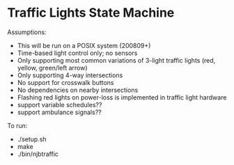 # Traffic Lights State Machine

Assumptions:
* This will be run on a POSIX system (200809+)
* Time-based light control only; no sensors
* Only supporting most common variations of 3-light traffic lights (red, yellow, green/left arrow)
* Only supporting 4-way intersections
* No support for crosswalk buttons
* No dependencies on nearby intersections
* Flashing red lights on power-loss is implemented in traffic light hardware
* support variable schedules??
* support ambulance signals??

To run:
* ./setup.sh
* make
* ./bin/njbtraffic


